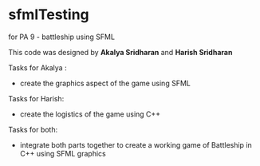 # sfmlTesting
for PA 9 - battleship using SFML

This code was designed by ****Akalya Sridharan**** and ****Harish Sridharan****

Tasks for Akalya : 
- create the graphics aspect of the game using SFML

Tasks for Harish:
- create the logistics of the game using C++

Tasks for both:
- integrate both parts together to create a working game of Battleship in C++ using SFML graphics
